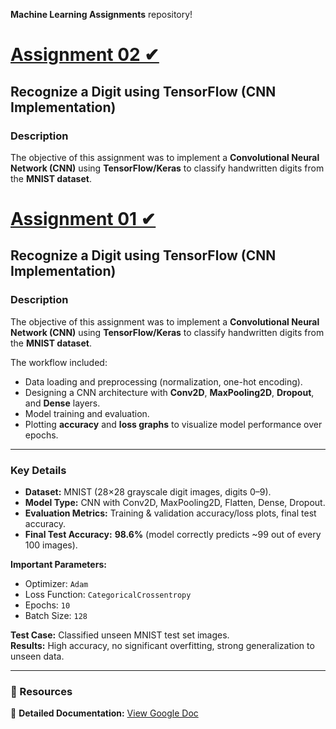 **Machine Learning Assignments** repository!  

# [Assignment 02 ✔︎](https://github.com/anupam-codespace/Machine-Learning-Assignments/blob/main/Assignment%2001/Assignment_1_Digit_Recognition.ipynb) 
## Recognize a Digit using TensorFlow (CNN Implementation)  

### **Description**  
The objective of this assignment was to implement a **Convolutional Neural Network (CNN)** using **TensorFlow/Keras** to classify handwritten digits from the **MNIST dataset**.


# [Assignment 01 ✔︎](https://github.com/anupam-codespace/Machine-Learning-Assignments/blob/main/Assignment%2001/Assignment_1_Digit_Recognition.ipynb) 
## Recognize a Digit using TensorFlow (CNN Implementation)  

### **Description**  
The objective of this assignment was to implement a **Convolutional Neural Network (CNN)** using **TensorFlow/Keras** to classify handwritten digits from the **MNIST dataset**.  

The workflow included:  
- Data loading and preprocessing (normalization, one-hot encoding).  
- Designing a CNN architecture with **Conv2D**, **MaxPooling2D**, **Dropout**, and **Dense** layers.  
- Model training and evaluation.  
- Plotting **accuracy** and **loss graphs** to visualize model performance over epochs.  

---

### **Key Details**  

- **Dataset:** MNIST (28×28 grayscale digit images, digits 0–9).  
- **Model Type:** CNN with Conv2D, MaxPooling2D, Flatten, Dense, Dropout.  
- **Evaluation Metrics:** Training & validation accuracy/loss plots, final test accuracy.  
- **Final Test Accuracy:** **98.6%** (model correctly predicts ~99 out of every 100 images).  

**Important Parameters:**  
- Optimizer: `Adam`  
- Loss Function: `CategoricalCrossentropy`  
- Epochs: `10`  
- Batch Size: `128`  

**Test Case:** Classified unseen MNIST test set images.  
**Results:** High accuracy, no significant overfitting, strong generalization to unseen data.  

---

### **📂 Resources**  
📄 **Detailed Documentation:** [View Google Doc](https://docs.google.com/document/d/1yn_iTuoqq4Tn6nX2r2aioUAiaiKAdZJE_nYoRpIUrBw/edit?usp=sharing)  
